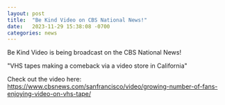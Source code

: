 ```yaml
---
layout: post
title:  "Be Kind Video on CBS National News!"
date:   2023-11-29 15:38:08 -0700
categories: news
---
```

Be Kind Video is being broadcast on the CBS National News!

"VHS tapes making a comeback via a video store in California"

Check out the video here: https://www.cbsnews.com/sanfrancisco/video/growing-number-of-fans-enjoying-video-on-vhs-tape/
